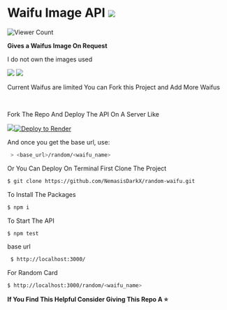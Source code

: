 <p align=centre>
  
  # Waifu Image API ![](https://img.shields.io/badge/Deployed_On-Render-blue)
   ![Viewer Count](https://img.shields.io/endpoint?url=https%3A%2F%2Fhits.dwyl.com%2FNemasisDarkX%2Frandom-waifu.json%3Fcolor%3Dpink)
  <p><b>Gives a Waifus Image On Request</b></p>
  <p>I do not own the images used</p>
  <a href="https://dashboard.render.com/"><img src="https://random-waifu.onrender.com/random/Nino" border="0"></a>
   <a href="https://dashboard.render.com/"><img src="https://random-waifu.onrender.com/random/Miku" border="0"></a>
  <p>Current Waifus are limited 
    You can Fork this Project and Add More Waifus</p>
  </br>
  <p>Fork The Repo And Deploy The API On A Server Like</p>
  <a href="https://heroku.com/deploy?template=https://github.com/NemasisDarkX/random-waifu"><img src="https://img.shields.io/badge/heroku-9d7acc?style=for-the-badge&logo=heroku&logoColor=430098"></a><a href="https://render.com/deploy?repo=https://github.com/NemasisDarkX/random-waifu"><img src="https://render.com/images/deploy-to-render-button.svg" alt="Deploy to Render"></a>
  


<p>And once you get the base url, use:</p>

```bash
 > <base_url>/random/<waifu_name>
```

<p>Or You Can Deploy On Terminal
First Clone The Project</p>

```bash
$ git clone https://github.com/NemasisDarkX/random-waifu.git
```

<p>To Install The Packages</p>

```bash
$ npm i
```
<p>To Start The API</p>

```bash
$ npm test
```

<p>base url</p>

```bash
 $ http://localhost:3000/
 ```
<p>For Random Card</p>

```bash
$ http://localhost:3000/random/<waifu_name>
```
  
<p><b>If You Find This Helpful Consider Giving This Repo A ⭐ </b></p>
  
